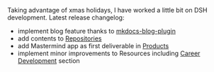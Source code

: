 Taking advantage of xmas holidays, I have worked a little bit on DSH development. Latest release changelog:

- implement blog feature thanks to [mkdocs-blog-plugin](https://github.com/fmaida/mkdocs-blog-plugin)
- add contents to [Repositories](/projects/repositories)
- add Mastermind app as first deliverable in [Products](/projects/products/)
- implement minor improvements to Resources including [Career Development](/resources/interviews/career-development) section